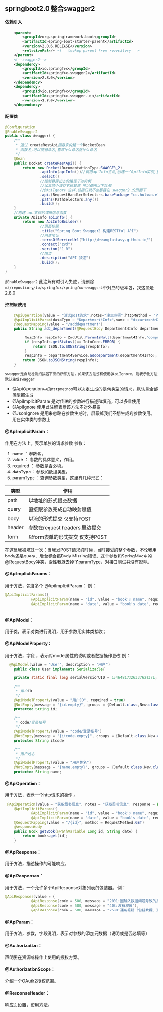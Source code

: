 ## springboot2.0 整合swagger2
#### 依赖引入

``` xml
    <parent>
		<groupId>org.springframework.boot</groupId>
		<artifactId>spring-boot-starter-parent</artifactId>
		<version>2.0.6.RELEASE</version>
		<relativePath/> <!-- lookup parent from repository -->
    </parent>
    <!--swagger2-->
    <dependency>
        <groupId>io.springfox</groupId>
        <artifactId>springfox-swagger2</artifactId>
        <version>2.8.0</version>
    </dependency>
    <dependency>
        <groupId>io.springfox</groupId>
        <artifactId>springfox-swagger-ui</artifactId>
        <version>2.8.0</version>
    </dependency>    
```

#### 配置类

``` java
@Configuration
@EnableSwagger2
public class Swagger2 {
    /**
     * 通过 createRestApi函数来构建一个DocketBean
     * 函数名,可以随意命名,喜欢什么命名就什么命名
     */
    @Bean
    public Docket createRestApi() {
        return new Docket(DocumentationType.SWAGGER_2)
                .apiInfo(apiInfo())//调用apiInfo方法,创建一个ApiInfo实例,里面是展示在文档页面信息内容
                .select()
                //控制暴露出去的路径下的实例
                //如果某个接口不想暴露,可以使用以下注解
                //@ApiIgnore 这样,该接口就不会暴露在 swagger2 的页面下
                .apis(RequestHandlerSelectors.basePackage("cc.huluwa.electronic.contract.sign.group.controller"))
                .paths(PathSelectors.any())
                .build();
    }
    //构建 api文档的详细信息函数
    private ApiInfo apiInfo() {
        return new ApiInfoBuilder()
                //页面标题
                .title("Spring Boot Swagger2 构建RESTful API")
                //条款地址
                .termsOfServiceUrl("http://hwangfantasy.github.io/")
                .contact("zwd")
                .version("1.0")
                //描述
                .description("API 描述")
                .build();
    }
}
```

`@EnableSwagger2` 此注解有时引入失败，请删除`m2/repository/io/springfox/springfox-swagger2`中对应的版本包，我这里是2.8.0

#### 控制层使用
``` java
    @ApiOperation(value = "测试post请求",notes="注意事项",httpMethod = "POST")
    @ApiImplicitParam(dataType = "Department4Info",name = "department4Info",value = "添加部门",required = true)
    @RequestMapping(value = "/adddepartment")
    public String add_department(@RequestBody Department4Info department4Info) {

         RespInfo respInfo = ZwdUtil.ParamIsNull(department4Info,"companyid,userid");
         if (respInfo.getStatus()== InfoCode.ERROR) {
             return JSON.toJSONString(respInfo);
         }
         respInfo = department4Service.adddepartment(department4Info);
        return JSON.toJSONString(respInfo);
    }
```

`swagger是自动检测扫描包下面的所有方法，如果该方法没有使用@ApiIgnore，则表示此方法默认生成swagger`

* @ApiOperation中的`httpMethod`可以决定生成的是何类型的请求，默认是全部类型都生成
* @ApiImplicitParam 是对传递的参数进行描述和填充，可以多重使用
* @ApiIgnore 使用此注解表示该方法不对外暴露
* @JsonIgnore 是用来忽略在参数生成时，屏蔽掉我们不想生成的参数使用。用在实体类的参数上


#### @ApiImplicitParam：
作用在方法上，表示单独的请求参数 
参数： 
1. name ：参数名。 
2. value ： 参数的具体意义，作用。 
3. required ： 参数是否必填。 
4. dataType ：参数的数据类型。 
5. paramType ：查询参数类型，这里有几种形式：


|类型	| 作用 |
|----|-----|
|path |	以地址的形式提交数据|
|query |	直接跟参数完成自动映射赋值|
| body|	以流的形式提交 仅支持POST|
|header|	参数在request headers 里边提交|
|form|	以form表单的形式提交 仅支持POST|
在这里我被坑过一次：当我发POST请求的时候，当时接受的整个参数，不论我用body还是query，后台都会报Body Missing错误。这个参数和SpringMvc中的@RequestBody冲突，索性我就去掉了paramType，对接口测试并没有影响。

#### @ApiImplicitParams：
用于方法，包含多个 @ApiImplicitParam： 
例：
``` java
@ApiImplicitParams({
            @ApiImplicitParam(name = "id", value = "book's name", required = true, dataType = "Long", paramType = "query"),
            @ApiImplicitParam(name = "date", value = "book's date", required = false, dataType = "string", paramType = "query")})
            
```
#### @ApiModel：
用于类，表示对类进行说明，用于参数用实体类接收；

#### @ApiModelProperty：
用于方法，字段 ，表示对model属性的说明或者数据操作更改 
例：

``` java
  @ApiModel(value = "User", description = "用户")
    public class User implements Serializable{

    private static final long serialVersionUID = 1546481732633762837L;

    /**
     * 用户ID
     */
    @ApiModelProperty(value = "用户ID", required = true)
    @NotEmpty(message = "{id.empty}", groups = {Default.class,New.class,Update.class})
    protected String id;

    /**
     * code/登录帐号
     */
    @ApiModelProperty(value = "code/登录帐号")
    @NotEmpty(message = "{itcode.empty}", groups = {Default.class,New.class,Update.class})
    protected String itcode;

    /**
     * 用户姓名
     */
    @ApiModelProperty(value = "用户姓名")
    @NotEmpty(message = "{name.empty}", groups = {Default.class,New.class,Update.class})
    protected String name;
```

#### @ApiOperation：
用于方法，表示一个http请求的操作 。
``` java
 @ApiOperation(value = "获取图书信息", notes = "获取图书信息", response = Book.class, responseContainer = "Item", produces = "application/json")
    @ApiImplicitParams({
            @ApiImplicitParam(name = "id", value = "book's name", required = true, dataType = "Long", paramType = "query"),
            @ApiImplicitParam(name = "date", value = "book's date", required = false, dataType = "string", paramType = "query")})
    @RequestMapping(value = "/{id}", method = RequestMethod.GET)
    @ResponseBody
    public Book getBook(@PathVariable Long id, String date) {
        return books.get(id);
    }
```

#### @ApiResponse：
用于方法，描述操作的可能响应。

#### @ApiResponses：
用于方法，一个允许多个ApiResponse对象列表的包装器。 
例：
``` java
@ApiResponses(value = { 
            @ApiResponse(code = 500, message = "2001:因输入数据问题导致的报错"),
            @ApiResponse(code = 500, message = "403:没有权限"),
            @ApiResponse(code = 500, message = "2500:通用报错（包括数据、逻辑、外键关联等，不区分错误类型）")})
```
#### @ApiParam：
用于方法，参数，字段说明，表示对参数的添加元数据（说明或是否必填等）

#### @Authorization：
声明要在资源或操作上使用的授权方案。

#### @AuthorizationScope：
介绍一个OAuth2授权范围。

#### @ResponseHeader：
响应头设置，使用方法。